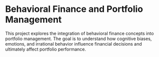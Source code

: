 # Behavioral Finance and Portfolio Management
 This project explores the integration of behavioral finance concepts into portfolio management. The goal is to understand how cognitive biases, emotions, and irrational behavior influence financial decisions and ultimately affect portfolio performance.
